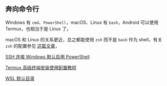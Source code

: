 ## 奔向命令行

Windows 有 `cmd`、`PowerShell`，macOS、Linux 有 `bash`，Android 可以使用 Termux，也相当于是 Linux 了。

macOS 和 Linux 的关系更近，总之都能使用 `zsh` 而不是 `bash` 作为 shell，有关 `zsh` 的配置参见 [这篇文章](https://www.mintimate.cn/2021/02/05/configZsh)，

[SSH 连接 Windows 默认启用 PowerShell](https://learn.microsoft.com/zh-cn/windows-server/administration/OpenSSH/openssh-server-configuration#configuring-the-default-shell-for-openssh-in-windows)

[Termux 高级终端安装使用配置教程](https://www.sqlsec.com/2018/05/termux.html)

[WSL 默认目录](https://whlit.github.io/linux/wsl-default-dir.html)



